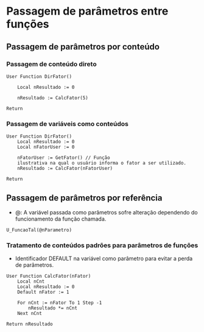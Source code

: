 # Passagem de parâmetros entre funções
## Passagem de parâmetros por conteúdo
### Passagem de conteúdo direto
```
User Function DirFator()

    Local nResultado := 0

    nResultado := CalcFator(5)

Return
```

### Passagem de variáveis como conteúdos
```
User Function DirFator()
    Local nResultado := 0
    Local nFatorUser := 0

    nFatorUser := GetFator() // Função 
    ilustrativa na qual o usuário informa o fator a ser utilizado.
    nResultado := CalcFator(nFatorUser)

Return
```

## Passagem de parâmetros por referência
- @: A variável passada como parâmetros sofre alteração dependendo do funcionamento da função chamada.

```
U_FuncaoTal(@nParametro)
```

### Tratamento de conteúdos padrões para parâmetros de funções
- Identificador DEFAULT na variável como parâmetro para evitar a perda de parâmetros.

```
User Function CalcFator(nFator)
    Local nCnt
    Local nResultado := 0
    Default nFator := 1

    For nCnt := nFator To 1 Step -1
        nResultado *= nCnt
    Next nCnt
    
Return nResultado
```